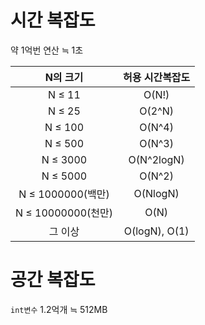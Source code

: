 # 시간 복잡도

약 1억번 연산 ≒ 1초

|      N의 크기      | 허용 시간복잡도 |
| :----------------: | :-------------: |
|       N ≤ 11       |      O(N!)      |
|       N ≤ 25       |     O(2^N)      |
|      N ≤ 100       |     O(N^4)      |
|      N ≤ 500       |     O(N^3)      |
|      N ≤ 3000      |   O(N^2logN)    |
|      N ≤ 5000      |     O(N^2)      |
| N ≤ 1000000(백만)  |    O(NlogN)     |
| N ≤ 10000000(천만) |      O(N)       |
|      그 이상       |  O(logN), O(1)  |

# 공간 복잡도

`int변수` 1.2억개 ≒ 512MB
